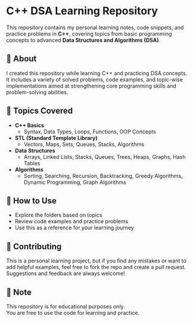 # C++ DSA Learning Repository

This repository contains my personal learning notes, code snippets, and practice problems in **C++**, covering topics from basic programming concepts to advanced **Data Structures and Algorithms (DSA)**.

## 📖 About

I created this repository while learning C++ and practicing DSA concepts.  
It includes a variety of solved problems, code examples, and topic-wise implementations aimed at strengthening core programming skills and problem-solving abilities.

## 📝 Topics Covered

- **C++ Basics**
  - Syntax, Data Types, Loops, Functions, OOP Concepts
- **STL (Standard Template Library)**
  - Vectors, Maps, Sets, Queues, Stacks, Algorithms
- **Data Structures**
  - Arrays, Linked Lists, Stacks, Queues, Trees, Heaps, Graphs, Hash Tables
- **Algorithms**
  - Sorting, Searching, Recursion, Backtracking, Greedy Algorithms, Dynamic Programming, Graph Algorithms

## 🚀 How to Use

- Explore the folders based on topics
- Review code examples and practice problems
- Use this as a reference for your learning journey

## 🤝 Contributing

This is a personal learning project, but if you find any mistakes or want to add helpful examples, feel free to fork the repo and create a pull request.  
Suggestions and feedback are always welcome!

## 📌 Note

This repository is for educational purposes only.  
You are free to use the code for learning and practice.
